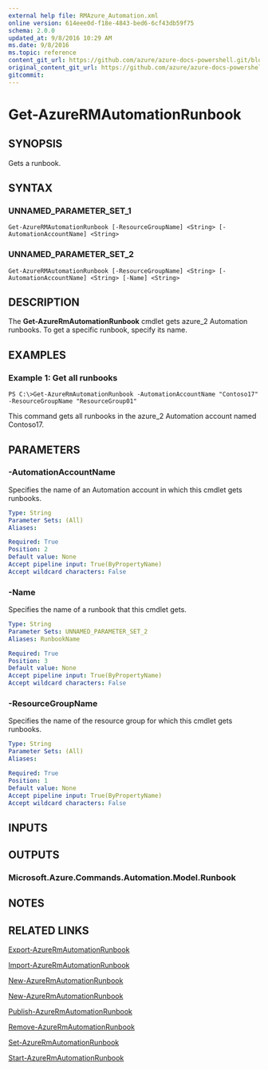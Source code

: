 ```yaml
---
external help file: RMAzure_Automation.xml
online version: 614eee0d-f18e-4843-bed6-6cf43db59f75
schema: 2.0.0
updated_at: 9/8/2016 10:29 AM
ms.date: 9/8/2016
ms.topic: reference
content_git_url: https://github.com/azure/azure-docs-powershell.git/blob/master/azureps-cmdlets-docs/Resource%20Manager/Automation%20Cmdlets/v0.9.8/Get-AzureRMAutomationRunbook.md
original_content_git_url: https://github.com/azure/azure-docs-powershell.git/blob/master/azureps-cmdlets-docs/Resource%20Manager/Automation%20Cmdlets/v0.9.8/Get-AzureRMAutomationRunbook.md
gitcommit: 
---
```


# Get-AzureRMAutomationRunbook
## SYNOPSIS
Gets a runbook.

## SYNTAX

### UNNAMED_PARAMETER_SET_1
```
Get-AzureRMAutomationRunbook [-ResourceGroupName] <String> [-AutomationAccountName] <String>
```

### UNNAMED_PARAMETER_SET_2
```
Get-AzureRMAutomationRunbook [-ResourceGroupName] <String> [-AutomationAccountName] <String> [-Name] <String>
```

## DESCRIPTION
The **Get-AzureRmAutomationRunbook** cmdlet gets azure_2 Automation runbooks.
To get a specific runbook, specify its name.

## EXAMPLES

### Example 1: Get all runbooks
```
PS C:\>Get-AzureRmAutomationRunbook -AutomationAccountName "Contoso17" -ResourceGroupName "ResourceGroup01"
```

This command gets all runbooks in the azure_2 Automation account named Contoso17.

## PARAMETERS

### -AutomationAccountName
Specifies the name of an Automation account in which this cmdlet gets runbooks.

```yaml
Type: String
Parameter Sets: (All)
Aliases: 

Required: True
Position: 2
Default value: None
Accept pipeline input: True(ByPropertyName)
Accept wildcard characters: False
```

### -Name
Specifies the name of a runbook that this cmdlet gets.

```yaml
Type: String
Parameter Sets: UNNAMED_PARAMETER_SET_2
Aliases: RunbookName

Required: True
Position: 3
Default value: None
Accept pipeline input: True(ByPropertyName)
Accept wildcard characters: False
```

### -ResourceGroupName
Specifies the name of the resource group for which this cmdlet gets runbooks.

```yaml
Type: String
Parameter Sets: (All)
Aliases: 

Required: True
Position: 1
Default value: None
Accept pipeline input: True(ByPropertyName)
Accept wildcard characters: False
```

## INPUTS

## OUTPUTS

### Microsoft.Azure.Commands.Automation.Model.Runbook

## NOTES

## RELATED LINKS

[Export-AzureRmAutomationRunbook](614eee0d-f18e-4843-bed6-6cf43db59f75)

[Import-AzureRmAutomationRunbook](6e05b8c0-5782-4580-b4e3-778e951be608)

[New-AzureRmAutomationRunbook](c0de19b6-68a5-46b0-8575-88f229fd2494)

[New-AzureRmAutomationRunbook](c0de19b6-68a5-46b0-8575-88f229fd2494)

[Publish-AzureRmAutomationRunbook](68a3d64a-280b-4285-b588-72c7a8c25942)

[Remove-AzureRmAutomationRunbook](073fedf2-2bbd-4173-946a-b79f88dc3c92)

[Set-AzureRmAutomationRunbook](80b64633-ceab-4609-bb58-e11ab99e9c35)

[Start-AzureRmAutomationRunbook](5c86545a-93dd-4b3c-96b2-fa6ed740448d)

